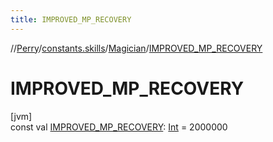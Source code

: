 ```yaml
---
title: IMPROVED_MP_RECOVERY
---
```

//[Perry](../../../index.html)/[constants.skills](../index.html)/[Magician](index.html)/[IMPROVED_MP_RECOVERY](-i-m-p-r-o-v-e-d_-m-p_-r-e-c-o-v-e-r-y.html)



# IMPROVED_MP_RECOVERY



[jvm]\
const val [IMPROVED_MP_RECOVERY](-i-m-p-r-o-v-e-d_-m-p_-r-e-c-o-v-e-r-y.html): [Int](https://kotlinlang.org/api/latest/jvm/stdlib/kotlin/-int/index.html) = 2000000




